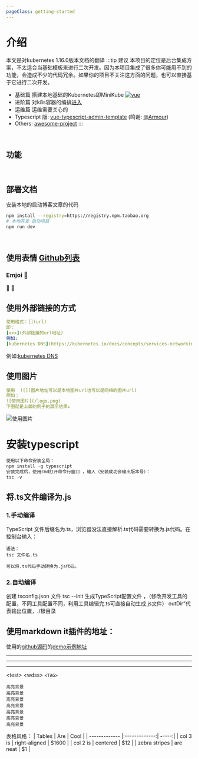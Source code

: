 ```yaml
---
pageClass: getting-started
---
```


# 介绍
本文是对kubernetes 1.16.0版本文档的翻译
:::tip 建议
本项目的定位是后台集成方案，不太适合当基础模板来进行二次开发。因为本项目集成了很多你可能用不到的功能，会造成不少的代码冗余。如果你的项目不关注这方面的问题，也可以直接基于它进行二次开发。

- 基础篇 搭建本地基础的Kubernetes即MiniKube [![vue](/images/icons/eye.svg)](/zh/guide/k8s/start)
- 进阶篇 对k8s容器的编排<a href="/zh/guide/k8s/start">进入</a>
- 运维篇 运维需要关心的
- Typescript 版: [vue-typescript-admin-template](https://github.com/Armour/vue-typescript-admin-template) (鸣谢: [@Armour](https://github.com/Armour))
- Others: [awesome-project](https://github.com/PanJiaChen/vue-element-admin/issues/2312)
  :::

<br/>

## 功能

<br/>

## 部署文档
安装本地的启动博客文章的代码
```bash
npm install --registry=https://registry.npm.taobao.org
# 本地开发 启动项目
npm run dev
```
<br/>

## 使用表情 <a href="https://github.com/markdown-it/markdown-it-emoji/blob/master/lib/data/full.json" target="_blank">Github列表</a>
### Emjoi :tada:
 :tada:
 :100:
 
## 使用外部链接的方式
```yaml
使用格式：[](url)
即：
[xxx](外部链接的url地址)
例如: 
[kubernetes DNS](https://kubernetes.io/docs/concepts/services-networking/dns-pod-service/)
```
例如:[kubernetes DNS](https://kubernetes.io/docs/concepts/services-networking/dns-pod-service/)

## 使用图片
```yaml
使用  ![](图片地址可以是本地图片url也可以是网络的图片url)
例如：
![使用图片](/logo.png)
下图就是上面的例子的展示结果↓
```
![使用图片](/logo.png)

# 安装typescript
```js
使用以下命令安装全局：
npm install -g typescript 
安装完成后，使用cmd打开命令行窗口 ，输入（安装成功会输出版本号）：
tsc -v
```
## 将.ts文件编译为.js
### 1.手动编译
TypeScript 文件后缀名为.ts，浏览器没法直接解析.ts代码需要转换为.js代码。在控制台输入：
```
语法：
tsc 文件名.ts

可以将.ts代码手动转换为.js代码。
```

### 2.自动编译 
创建 tsconfig.json 文件 tsc --init 生成TypeScript配置文件 ，（修改开发工具的配置，不同工具配置不同，利用工具编辑完.ts可直接自动生成.js文件）
outDir”代表输出位置，./根目录


## 使用markdown it插件的地址：

使用的[github源码](https://github.com/markdown-it/markdown-it)的[demo示例地址](https://markdown-it.github.io/)
***
---
___
\<test> \<wdss>
`<TAG>`
```vue{1,3,5-6}
高亮背景
高亮背景
高亮背景
高亮背景
高亮背景
高亮背景
高亮背景
```
表格风格：
| Tables        | Are           | Cool  |
| ------------- |:-------------:| -----:|
| col 3 is      | right-aligned | $1600 |
| col 2 is      | centered      |   $12 |
| zebra stripes | are neat      |    $1 |

 
